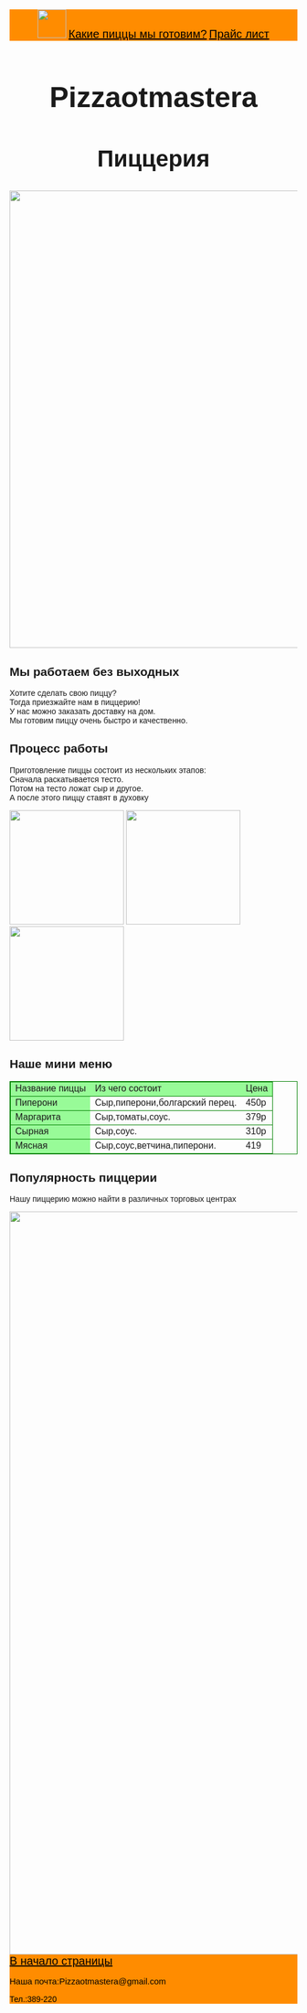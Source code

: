 <html>
    <title>Pizza</title>
    <body style="font-family:sans-serif;">
        <header style="background-color:darkorange;color:black">
            <img src="https://i.pinimg.com/originals/3e/f6/70/3ef6706c547372b9c593e8c600e70c9a.jpg" height="50px"/ id="start">
            <a href="#games" style="color:black; font-size:20px;">Какие пиццы мы готовим?</a>
            <a href="#price" style="color:black; font-size:20px;">Прайс лист</a>
        </header>
        <main>
            <h1 style="text-align:center;font-size:50px;">Pizzaotmastera</h1>
            <h2 style="text-align:center;font-size:40px;">Пиццерия</h2>
            <img src="https://e0.edimdoma.ru/data/posts/0002/1429/21429-ed4_wide.jpg?1631194036"width="800px"/>
            <h2 id="games">Мы работаем без выходных</h2>
            <p>Хотите сделать свою пиццу? 
                <br>Тогда приезжайте нам в пиццерию!
                <br>У нас можно заказать доставку на дом. 
                <br>Мы готовим пиццу очень быстро и качественно.
            </p>
            <p>
            </p>
            <h2>Процесс работы</h2>
            <p>Приготовление пиццы состоит из нескольких этапов: 
                <br>Сначала раскатывается тесто.
                <br>Потом на тесто ложат сыр и другое.
                <br>А после этого пиццу ставят в духовку
            </p>
            <p>
                <img src="https://avatars.mds.yandex.net/get-altay/3683342/2a000001767a3c7ceb54999b21bd4150f68f/XXL" width="200px"/>
                <img src="https://ya-arhangelsk.ru/unimages/pizza/3.jpg" width="200px"/>
                <img src="https://avatars.mds.yandex.net/get-altay/790902/2a00000164edece8b1f0bb10556e0af191a7/XXL" width="200px"/>
            </p>
            <h2 id="price">Наше мини меню</h2>
            <table style="border-collapse:collapse;border:1px solid green;">
                <tr style="border:1px solid green;background-color:palegreen;">
                    <td>Название пиццы</td>
                    <td>Из чего состоит</td>
                    <td>Цена</td>
                </tr>
                <tr style="border:1px solid green;">
                    <td style="background-color:palegreen;">Пиперони</td>
                    <td>Сыр,пиперони,болгарский перец.</td>
                    <td>450р</td>
                </tr>
                <tr style="border:1px solid green;">
                    <td style="background-color:palegreen;">Маргарита</td>
                    <td>Сыр,томаты,соус.</td>
                    <td>379р</td>
                </tr>
            <tr style="border:1px solid green;">
                <td style="background-color:palegreen;">Сырная</td>
                <td>Сыр,соус.</td>
                <td>310р</td>
            </tr>
            <tr style="border:1px solid green;">
                <td style="background-color:palegreen;">Мясная</td>
                <td>Сыр,соус,ветчина,пиперони.</td>
                <td>419</td>
            </tr>
            </table>
            <h2>Популярность пиццерии</h2>
            <p>Нашу пиццерию можно найти в различных торговых центрах</p>
            <img src="https://kgdmore.ru/wp-content/uploads/2017/05/dodo.jpg" width="1300px">
        </main>
        <footer style="background-color:darkorange; color:black">
            <a href="#start" style="color:black;font-size:20px">В начало страницы</a>
            <p style="font-size:15px">Наша почта:Pizzaotmastera@gmail.com</p>
            <p>Тел.:389-220</p>
        </footer>
    </body>
</html>
